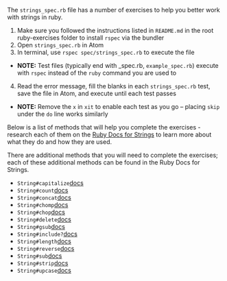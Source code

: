The `strings_spec.rb` file has a number of exercises to help you better work with strings in ruby.

1. Make sure you followed the instructions listed in `README.md` in the root ruby-exercises folder to install `rspec` via the bundler
2. Open `strings_spec.rb` in Atom
3. In terminal, use `rspec spec/strings_spec.rb` to execute the file
  * **NOTE:** Test files (typically end with _spec.rb, `example_spec.rb`) execute with `rspec` instead of the `ruby` command you are used to
4. Read the error message, fill the blanks in each `strings_spec.rb` test, save the file in Atom, and execute until each test passes
  * **NOTE:** Remove the `x` in `xit` to enable each test as you go – placing `skip` under the `do` line works similarly

Below is a list of methods that will help you complete the exercises - research each of them on the [Ruby Docs for Strings](https://ruby-doc.org/core-2.6.5/String.html) to learn more about what they do and how they are used.

There are additional methods that you will need to complete the exercises; each of these additional methods can be found in the Ruby Docs for Strings.

* `String#capitalize`[docs](https://ruby-doc.org/core-2.6.5/String.html#method-i-capitalize)
* `String#count`[docs](https://ruby-doc.org/core-2.6.5/String.html#method-i-count)
* `String#concat`[docs](https://ruby-doc.org/core-2.6.5/String.html#method-i-concat)
* `String#chomp`[docs](https://ruby-doc.org/core-2.6.5/String.html#method-i-chomp)
* `String#chop`[docs](https://ruby-doc.org/core-2.6.5/String.html#method-i-chop)
* `String#delete`[docs](https://ruby-doc.org/core-2.6.5/String.html#method-i-delete)
* `String#gsub`[docs](https://ruby-doc.org/core-2.6.5/String.html#method-i-gsub)
* `String#include?`[docs](https://ruby-doc.org/core-2.6.5/String.html#method-i-include-3F)
* `String#length`[docs](https://ruby-doc.org/core-2.6.5/String.html#method-i-length)
* `String#reverse`[docs](https://ruby-doc.org/core-2.6.5/String.html#method-i-reverse)
* `String#sub`[docs](https://ruby-doc.org/core-2.6.5/String.html#method-i-sub)
* `String#strip`[docs](https://ruby-doc.org/core-2.6.5/String.html#method-i-strip)
* `String#upcase`[docs](https://ruby-doc.org/core-2.6.5/String.html#method-i-upcase)



```
